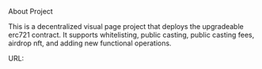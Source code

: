 About Project

This is a decentralized visual page project that deploys the upgradeable erc721 contract. It supports whitelisting, public casting, public casting fees, airdrop nft, and adding new functional operations.

URL:
